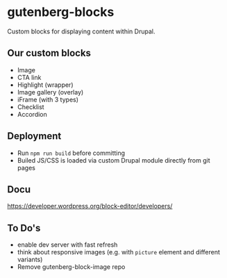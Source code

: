 # gutenberg-blocks

Custom blocks for displaying content within Drupal.

## Our custom blocks
* Image
* CTA link
* Highlight (wrapper)
* Image gallery (overlay)
* iFrame (with 3 types)
* Checklist
* Accordion


## Deployment
* Run `npm run build` before committing
* Builed JS/CSS is loaded via custom Drupal module directly from git pages

## Docu

https://developer.wordpress.org/block-editor/developers/

## To Do's

* enable dev server with fast refresh
* think about responsive images (e.g. with `picture` element and different variants)
* Remove gutenberg-block-image repo
